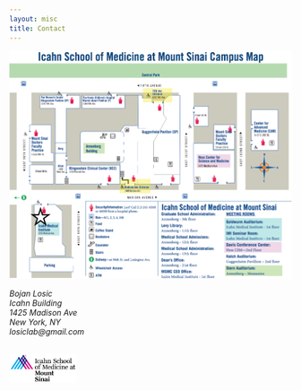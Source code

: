 ```yaml
---
layout: misc
title: Contact
---
```


<a href="https://goo.gl/maps/11TrJhQ9x8w"><img class="pull-left" style="width:800px;" src="/images/mssm-campus.png"/></a>

<address>
	Bojan Losic<br>
	Icahn Building<br>  
	1425 Madison Ave<br>
	New York, NY <br>
	losiclab@gmail.com <br>
	<p>&nbsp;<br>
	<img class="pull-right" style="width:120px;" src="/images/mssm-logo.png">  
</address>